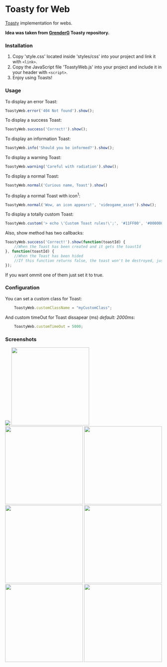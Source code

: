 # Toasty for Web
[Toasty](https://github.com/GrenderG/Toasty) implementation for webs.

**Idea was taken from [GrenderG](https://github.com/GrenderG) Toasty repository.**

### Installation
1. Copy 'style.css' located inside 'styles/css' into your project and link it with ```<link>```.
2. Copy the JavaScript file 'ToastyWeb.js' into your project and include it in your header with ```<script>```.
3. Enjoy using Toasts!

### Usage
To display an error Toast:
```javascript
ToastyWeb.error('404 Not found').show();
```

To display a success Toast:
```javascript
ToastyWeb.success('Correct!').show();
```

To display an information Toast:
```javascript
ToastyWeb.info('Should you be informed?').show();
```

To display a warning Toast:
```javascript
ToastyWeb.warning('Careful with radiation').show();
```

To display a normal Toast:
```javascript
ToastyWeb.normal('Curious name, Toast').show()
```

To display a normal Toast with icon<sup>1</sup>:
```javascript
ToastyWeb.normal('Wow, an icon appears!', 'videogame_asset').show();
```

To display a totally custom Toast:
```javascript
ToastyWeb.custom('> echo \'Custom Toast rules!\';', '#11FF00', '#000000', 'computer').show();
```

Also, show method has two callbacks:
```javascript
ToastyWeb.success('Correct!').show(function(toastId) {
    //When the Toast has been created and it gets the toastId
}, function(toastId) {
    //When the Toast has been hided
    //If this function returns false, the toast won't be destroyed, just hided
});
```
If you want ommit one of them just set it to true.

### Configuration
You can set a custom class for Toast:
```javascript
    ToastyWeb.customClassName = "myCustomClass";
```

And custom timeOut for Toast dissapear (ms) _default: 2000ms_:
```javascript
    ToastyWeb.customTimeOut = 5000;
```

### Screenshots

<img src="https://raw.githubusercontent.com/legomolina/Toasty-for-web/master/art/toast.gif" widht="250">
<img src="https://raw.githubusercontent.com/legomolina/Toasty-for-web/master/art/toast_error.png" width="250">
<img src="https://raw.githubusercontent.com/legomolina/Toasty-for-web/master/art/toast_success.png" width="250">
<img src="https://raw.githubusercontent.com/legomolina/Toasty-for-web/master/art/toast_info.png" width="250">
<img src="https://raw.githubusercontent.com/legomolina/Toasty-for-web/master/art/toast_warn.png" width="250">
<img src="https://raw.githubusercontent.com/legomolina/Toasty-for-web/master/art/toast_normal.png" width="250">
<img src="https://raw.githubusercontent.com/legomolina/Toasty-for-web/master/art/toast_icon.png" width="250">
<img src="https://raw.githubusercontent.com/legomolina/Toasty-for-web/master/art/toast_custom.png" width="250">
